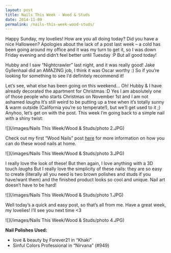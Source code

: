 ```yaml
---
layout: post
title: Nails This Week - Wood & Studs
date: 2014-11-09
permalink: /nails-this-week-wood-studs/
---
```


Happy Sunday, my lovelies! How are you all doing today? Did you have a nice Halloween? Apologies about the lack of a post last week – a cold has been going around my office and it was my turn to get it, so I was down Friday evening and didn’t feel better until Tuesday :P But all good today!

Hubby and I saw “Nightcrawler” last night, and it was really good! Jake Gyllenhaal did an AMAZING job, I think it was Oscar worthy :) So if you’re looking for something to see I’d definitely recommend it!

Let’s see, what else has been going on this weekend… Oh! Hubby & I have already decorated the apartment for Christmas :D Yes I am absolutely one of those people who starts Christmas on November 1st and I am not ashamed *laughs* It’s still weird to be putting up a tree when it’s totally sunny & warm outside (California you’re so temperate!), but we’ll get used to it ;) Anyhoo, let’s get on with the post. This week I’m going back to a simple nail with a shiny twist:

![](/images/Nails This Week/Wood & Studs/photo 2.JPG)

Check out my first “Wood Nails” post [here](http://nailsfornickels.com/nails-this-week-wood-nails/) for more information on how you can do these wood nails at home.

![](/images/Nails This Week/Wood & Studs/photo 3.JPG)

I really love the look of these! But then again, I love anything with a 3D touch *laughs* But I really love the simplicity of these nails: they are so easy to create (literally all you need is two brown polishes and studs if you have/want them) and the finished product looks so cool and unique. Nail art doesn’t have to be hard!

![](/images/Nails This Week/Wood & Studs/photo 1.JPG)

Well today’s a quick and easy post, so that’s all from me. Have a great week, my lovelies! I’ll see you next time <3

![](/images/Nails This Week/Wood & Studs/photo 4.JPG)

**Nail Polishes Used:**

- love & beauty by Forever21 in “Khaki”
- Sinful Colors Professional in “Nirvana” (#949)